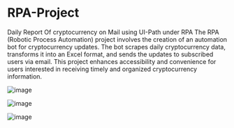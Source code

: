 # RPA-Project
Daily Report Of cryptocurrency on Mail using UI-Path under RPA
The RPA (Robotic Process Automation) project involves the creation of an automation bot for cryptocurrency updates. The bot scrapes daily cryptocurrency data, transforms it into an Excel format, and sends the updates to subscribed users via email. This project enhances accessibility and convenience for users interested in receiving timely and organized cryptocurrency information.

![image](https://github.com/Rakshitgupta9/RPA-Project/assets/95240061/d1cc45a5-3bfa-403a-9537-7274459dad89)

![image](https://github.com/Rakshitgupta9/RPA-Project/assets/95240061/3ec530ed-4819-4b3f-b242-014565a39896)

![image](https://github.com/Rakshitgupta9/RPA-Project/assets/95240061/04871bd9-5f48-489e-923e-1687c646b98f)
